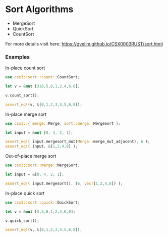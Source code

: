 # Sort Algorithms
* MergeSort
* QuickSort
* CountSort

For more details visit here: 
https://gvelim.github.io/CSX0003RUST/sort.html

### Examples
In-place count sort
```rust
use csx3::sort::count::CountSort;

let v = &mut [3i8,5,8,1,2,4,6,0];

v.count_sort();

assert_eq!(v, &[0,1,2,3,4,5,6,8]);
```
In-place merge sort
```rust
use csx3::{ merge::Merge, sort::merge::MergeSort };

let input = &mut [8, 4, 2, 1];

assert_eq!( input.mergesort_mut(Merge::merge_mut_adjacent), 6 );
assert_eq!( input, &[1,2,4,8] );
```
Out-of-place merge sort
```rust
use csx3::sort::merge::MergeSort;

let input = &[8, 4, 2, 1];

assert_eq!( input.mergesort(), (6, vec![1,2,4,8]) );
```
In-place quick sort
```rust
use csx3::sort::quick::QuickSort;

let v = &mut [3,5,8,1,2,4,6,0];

v.quick_sort();

assert_eq!(v, &[0,1,2,3,4,5,6,8]);
```